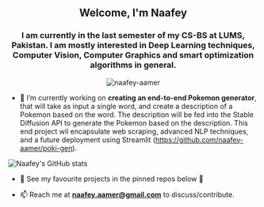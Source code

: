 <h2 align="center">Welcome, I'm Naafey</h2>
<h3 align="center">I am currently in the last semester of my CS-BS at LUMS, Pakistan. I am mostly interested in Deep Learning techniques, Computer Vision, Computer Graphics and smart optimization algorithms in general.</h3>


<p align="center"> <img src="https://komarev.com/ghpvc/?username=naafey-aamer&label=Profile%20views&color=0e75b6&style=flat" alt="naafey-aamer" /> </p>


- 🔭 I’m currently working on **creating an end-to-end Pokemon generator**, that will take as input a single word, and create a description of a Pokemon based on the word. The description will be fed into the Stable Diffusion API to generate the Pokemon based on the description. This end project wil encapsulate web scraping, advanced NLP techniques, and a future deployment using Streamlit (https://github.com/naafey-aamer/poki-gen).

![Naafey's GitHub stats](https://github-readme-stats.vercel.app/api?username=naafey-aamer&theme=calm_pink&show_icons=true)

- 🔭 See my favourite projects in the pinned repos below 🔽

- 📫 Reach me at **naafey.aamer@gmail.com** to discuss/contribute.
